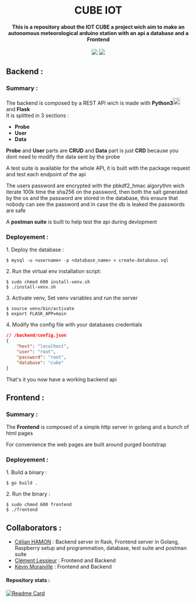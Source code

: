 <h1 align="center">
  <br>
  CUBE IOT
  <br>
</h1>
<h4 align="center">This is a repository about the IOT CUBE a project wich aim to make an autonomous meteorological arduino station with an api a database and a Frontend</h4>
<p align="center">
    <img src="https://img.shields.io/badge/problems%20%3F-no-brightgreen">
    <img src="https://img.shields.io/github/languages/top/celian-hamon/CUBEIOT?color=orange&logo=html5">

</p>

## Backend :
### Summary :
<p>
The backend is composed by a REST API wich is made with <b>Python3<img src="https://img.icons8.com/color/48/000000/python--v1.png"height="20px"/></b> and <b>Flask</b> </br>
It is splitted in 3 sections :
  <ul>
    <b><li>Probe</li>
    <li>User</li>
      <li>Data</li></b>
  </ul>
  <b>Probe</b> and <b>User</b> parts are <b>CRUD</b> and <b>Data</b> part is just <b>CRD</b> because you dont need to modify the data sent by the probe
</p>
<p>
A test suite is available for the whole API, it is built with the package request and test each endpoint of the api
</p>
<p>
  The users password are encrypted with the pbkdf2_hmac algorythm wich iterate 100k time the sha256 on the password, then both the salt generated by the os and the password are stored in the database, this ensure that nobody can see the password and in case the db is leaked the passwords are safe</p>
  <p>A <b>postman suite</b> is built to help test the api during devlopment</p>
  
### Deployement :

 <p>  1. Deploy the database :</p>
  
```shell
$ mysql -u <username> -p <database_name> < create-database.sql
```
  <p> 2. Run the virtual env installation script:</p>
  
```shell
$ sudo chmod 600 install-venv.sh
$ ./install-venv.sh
```
<p>3. Activate venv, Set venv variables and run the server</p>

```shell
$ source venv/bin/activate
$ export FLASK_APP=main
```

<p>4. Modify the config file with your databases credentials</p>

```json
// /backend/config.json
{
    "host": "localhost",
    "user": "root",
    "password": "root",
    "database": "cube"
}
```
<p>That's it you now have a working backend api</p>

## Frontend :
### Summary :

<p>The <b>Frontend</b> is composed of a simple http server in golang and a bunch of html pages</p>
<p>For convenience the web pages are built around purged bootstrap</p>

### Deployement :

 <p>  1. Build a binary :</p>
  
```golang
$ go build .
```

 <p>  2. Run the binary :</p>

```shell
$ sudo chmod 600 frontend
$ ./frontend
```
## Collaborators :
- [Célian HAMON](https://github.com/celian-hamon) : Backend server in flask, Frontend server in Golang, Raspberry setup and programmation, database, test suite and postman suite
- [Clément Lessieur](https://github.com/King-Julian-Pool) : Frontend and Backend
- [Kévin Moraiville](https://github.com/Slupshi) : Frontend and Backend


#### Repository stats :
[![Readme Card](https://github-readme-stats.vercel.app/api/pin/?username=celian-hamon&repo=CUBEIOT)]()
